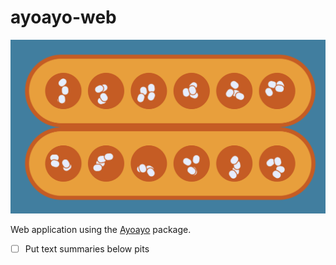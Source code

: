 # ayoayo-web

![Ayoayo board](./board.png)

Web application using the [Ayoayo](../ayoayo/README.md) package.

- [ ] Put text summaries below pits
